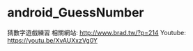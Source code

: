 # android_GuessNumber
猜數字遊戲練習
相關網站: http://www.brad.tw/?p=214
Youtube: https://youtu.be/XvAUXxzVg0Y
